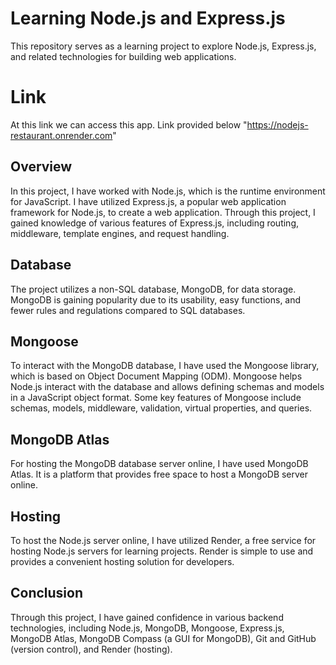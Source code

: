 # Learning Node.js and Express.js

This repository serves as a learning project to explore Node.js, Express.js, and related technologies for building web applications.

# Link

At this link we can access this app. Link provided below
"https://nodejs-restaurant.onrender.com"

## Overview

In this project, I have worked with Node.js, which is the runtime environment for JavaScript. I have utilized Express.js, a popular web application framework for Node.js, to create a web application. Through this project, I gained knowledge of various features of Express.js, including routing, middleware, template engines, and request handling.

## Database

The project utilizes a non-SQL database, MongoDB, for data storage. MongoDB is gaining popularity due to its usability, easy functions, and fewer rules and regulations compared to SQL databases.

## Mongoose

To interact with the MongoDB database, I have used the Mongoose library, which is based on Object Document Mapping (ODM). Mongoose helps Node.js interact with the database and allows defining schemas and models in a JavaScript object format. Some key features of Mongoose include schemas, models, middleware, validation, virtual properties, and queries.

## MongoDB Atlas

For hosting the MongoDB database server online, I have used MongoDB Atlas. It is a platform that provides free space to host a MongoDB server online.

## Hosting

To host the Node.js server online, I have utilized Render, a free service for hosting Node.js servers for learning projects. Render is simple to use and provides a convenient hosting solution for developers.

## Conclusion

Through this project, I have gained confidence in various backend technologies, including Node.js, MongoDB, Mongoose, Express.js, MongoDB Atlas, MongoDB Compass (a GUI for MongoDB), Git and GitHub (version control), and Render (hosting).


